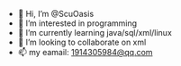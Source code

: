 - 👋 Hi, I’m @ScuOasis
- 👀 I’m interested in programming
- 🌱 I’m currently learning java/sql/xml/linux
- 💞️ I’m looking to collaborate on xml
- 📫 my eamail: 1914305984@qq.com

<!---
ScuOasis/ScuOasis is a ✨ special ✨ repository because its `README.md` (this file) appears on your GitHub profile.
You can click the Preview link to take a look at your changes.
--->
